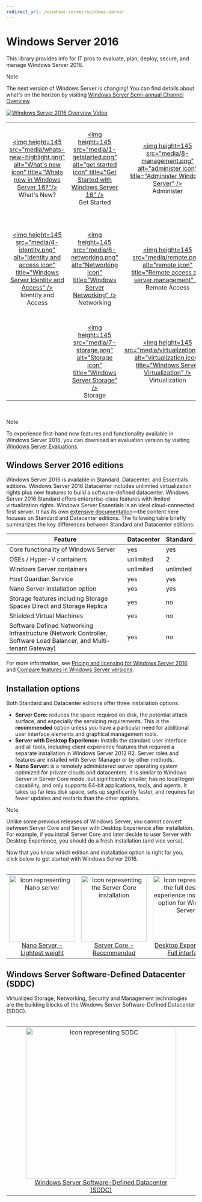 ```yaml
---
redirect_url: /windows-server/windows-server
---
```


# Windows Server 2016

This library provides info for IT pros to evaluate, plan, deploy, secure, and manage Windows Server 2016.

> [!Note] 
> The next version of Windows Server is changing! You can find details about what's on the horizon by visiting [Windows Server Semi-annual Channel Overview](./get-started/semi-annual-channel-overview.md). 

[![Windows Server 2016 Overview Video](media/front-page-video.png)](https://www.youtube-nocookie.com/embed/V8oF0JpDzaM)

<table border="0" width="100%" align='center'>
  <tr style="text-align:center;">
    <td align='center' style="width:25%; border:0;">
      <a href="/windows-server/get-started/what-s-new-in-windows-server-2016">
        &lt;img height=145 src=&quot;media/whats-new-highlight.png&quot; alt=&quot;What&#39;s new icon&quot; title=&quot;Whats new in Windows Server 16?&quot;/&gt;</a>
        <br/>What&#39;s New?
    </td>
    <td align='center' style="width:25%; border:0;">
      <a href="/windows-server/get-started/server-basics">
        &lt;img height=145 src=&quot;media/1-getstarted.png&quot; alt=&quot;get started icon&quot; title=&quot;Get Started with Windows Server 16&quot; /&gt;</a>
      <br/>Get Started
    </td>
    <td align='center' style="width:25%; border:0;">
      <a href="/windows-server/administration/index">
        &lt;img height=145 src=&quot;media/8-management.png&quot; alt=&quot;administer icon&quot; title=&quot;Administer Windows Server&quot; /&gt;</a>
      <br/>Administer
    </td>
    <td align='center' style="width:25%; border:0;">
      <a href="/windows-server/failover-clustering/failover-clustering-overview">
        &lt;img height=145 src=&quot;media/3-failover.png&quot; alt=&quot;Failover clustering icon&quot; title=&quot;Windows Server Failover clustering&quot; /&gt;</a>
      <br/>Failover Clustering
    </td>
  </tr>
  <tr style="text-align:center;">
    <td align='center' style="width:25%; border:0;"><br/>
      <a href="/windows-server/identity/identity-and-access">
        &lt;img height=145 src=&quot;media/4-identity.png&quot; alt=&quot;Identity and access icon&quot; title=&quot;Windows Server Identity and Access&quot; /&gt;</a>
      <br>Identity and Access
    </td>
    <td align='center' style="width:25%; border:0;"><br/>
      <a href="/windows-server/networking/networking">
        &lt;img height=145 src=&quot;media/6-networking.png&quot; alt=&quot;Networking icon&quot; title=&quot;Windows Server Networking&quot; /&gt;
        </a>
      <br/>Networking
    </td>
    <td align='center' style="width:25%; border:0;"><br/>
      <a href="/windows-server/remote/index">
        &lt;img height=145 src=&quot;media/remote.png&quot; alt=&quot;remote icon&quot; title=&quot;Remote access and server management&quot; /&gt;
        </a>
      <br/>Remote Access
    </td>
    <td align='center' style="width:25%; border:0;"><br/>
      <a href="/windows-server/security/security-and-assurance">
        &lt;img height=145 src=&quot;media/5-security.png&quot; alt=&quot;Security icon&quot; title=&quot;Windows Server Security and Assurance&quot; /&gt;
      </a>
      <br/>Security and Assurance
    </td>
  </tr>
  <tr style="text-align:center;">
    <td align='center' style="width:25%; border:0;">&nbsp;</td>
    <td align='center' style="width:25%; border:0;"><br>
      <a href="/windows-server/storage/storage">
        &lt;img height=145 src=&quot;media/7-storage.png&quot; alt=&quot;Storage icon&quot; title=&quot;Windows Server Storage&quot; /&gt;
      </a>
      <br/>Storage
    </td>
   <td align='center' style="width:25%; border:0;"><br/>
      <a href="/windows-server/virtualization/virtualization">
        &lt;img height=145 src=&quot;media/virtualization.png&quot; alt=&quot;virtualization icon&quot; title=&quot;Windows Server Virtualization&quot; /&gt;</a>
      <br/>Virtualization
    </td>
    <td align='center' style="width:25%; border:0;">&nbsp; </td>
  </tr>
</table>

<br/>

> [!Note] 
> To experience first-hand new features and functionality available in Windows Server 2016, you can download an evaluation version by visiting [Windows Server Evaluations](https://www.microsoft.com/evalcenter/evaluate-windows-server-2016). 


## Windows Server 2016 editions

Windows Server 2016 is available in Standard, Datacenter, and Essentials editions. Windows Server 2016 Datacenter includes unlimited virtualization rights plus new features to build a software-defined datacenter. Windows Server 2016 Standard offers enterprise-class features with limited virtualization rights. Windows Server Essentials is an ideal cloud-connected first server. It has its own [extensive documentation](https://go.microsoft.com/fwlink/?LinkID=827171)—the content here focuses on Standard and Datacenter editions. The following table briefly summarizes the key differences between Standard and Datacenter editions:

|Feature|Datacenter|Standard|  
|-------------------|----------|-----------------------|  
|Core functionality of Windows Server| yes| yes|
|OSEs / Hyper-V containers|unlimited|	2|
|Windows Server containers|unlimited|	unlimited|
|Host Guardian Service| yes| yes|
|Nano Server installation option| yes| yes|
|Storage features including Storage Spaces Direct and Storage Replica| yes| no|
|Shielded Virtual Machines| yes| no|
|Software Defined Networking Infrastructure (Network Controller, Software Load Balancer, and Multi-tenant Gateway)| yes| no|

For more information, see [Pricing and licensing for Windows Server 2016](https://www.microsoft.com/cloud-platform/windows-server-pricing) and [Compare features in Windows Server versions](https://www.microsoft.com/cloud-platform/windows-server-comparison).

## Installation options

Both Standard and Datacenter editions offer three installation options:

- **Server Core:** reduces the space required on disk, the potential attack surface, and especially the servicing requirements. This is the **recommended** option unless you have a particular need for additional user interface elements and graphical management tools.
- **Server with Desktop Experience:** installs the standard user interface and all tools, including client experience features that required a separate installation in Windows Server 2012 R2. Server roles and features are installed with Server Manager or by other methods.
- **Nano Server:** is a remotely administered server operating system optimized for private clouds and datacenters. It is similar to Windows Server in Server Core mode, but significantly smaller, has no local logon capability, and only supports 64-bit applications, tools, and agents. It takes up far less disk space, sets up significantly faster, and requires far fewer updates and restarts than the other options.

>[!Note]
> Unlike some previous releases of Windows Server, you cannot convert between Server Core and Server with Desktop Experience after installation. For example, if you install Server Core and later decide to user Server with Desktop Experience, you should do a fresh installation (and vice versa).


Now that you know which edition and installation option is right for you, click below to get started with Windows Server 2016.
<br/>
<br/>

<table border="0" width="100%" align='center'>
  <tr style="text-align:center;">
    <td align='center' style="width:33%; border:0;">
      <a  href="/windows-server/get-started/getting-started-with-nano-server"> <img width="175" src="media/nano.png" alt="Icon representing Nano server" title="Nano Server - Lightest Weight" /><br/>Nano Server - <br/>Lightest weight</a>
    </td>
    <td align='center' style="width:33%; border:0;"><a href="/windows-server/get-started/getting-started-with-server-core"> <img width="175" src="media/servercore.png" alt="Icon representing the Server Core installation" title="Server Core - Recommended" /><br/>Server Core - <br/>Recommended</a></td>
   <td align='center' style="width:33%; border:0;"><a href="/windows-server/get-started/getting-started-with-server-with-desktop-experience"><img width="175" src="media/desktop.png" alt="Icon representing the full desktop experience installation option for Windows Server" title="Desktop Experience - Full Experience" /><br/>Desktop Experience - <br/>Full interface</a></td>
  </tr>
</table>

## Windows Server Software-Defined Datacenter (SDDC)

Virtualized Storage, Networking, Security and Management technologies are the building blocks of the Windows Server Software-Defined Datacenter (SDDC).
<br/>
<br/>

<table border="0" width="100%" align='center'>
  <tr style="text-align:center;">
    <td align='center' style="width:10%; border:0;"></td>
    <td align='center' style="width:50%; border:0;"><a href="/windows-server/sddc"><img width="400" src="media/sddc/WS16-heading.png" alt="Icon representing SDDC" title="Windows Server Software-Defined Datacenter (SDDC)" /><br/>Windows Server Software-Defined Datacenter (SDDC)</a></td>
    <td align='center' style="width:10%; border:0;"></td>
  </tr>
</table>
